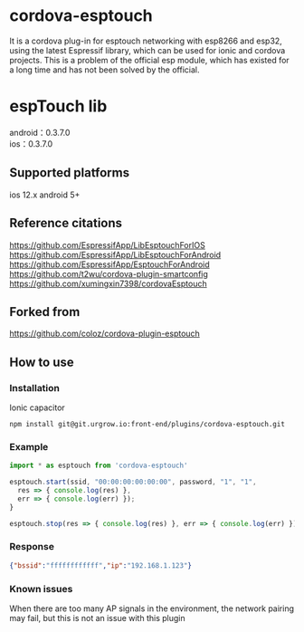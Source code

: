 # cordova-esptouch  
It is a cordova plug-in for esptouch networking with esp8266 and esp32, using the latest Espressif library, which can be used for ionic and cordova projects. This is a problem of the official esp module, which has existed for a long time and has not been solved by the official.

# espTouch lib  
android：0.3.7.0  
ios：0.3.7.0  
  
## Supported platforms  
ios 12.x 
android 5+ 

## Reference citations  
https://github.com/EspressifApp/LibEsptouchForIOS  
https://github.com/EspressifApp/LibEsptouchForAndroid  
https://github.com/EspressifApp/EsptouchForAndroid  
https://github.com/t2wu/cordova-plugin-smartconfig  
https://github.com/xumingxin7398/cordovaEsptouch  

## Forked from 
https://github.com/coloz/cordova-plugin-esptouch

## How to use  
### Installation  
Ionic capacitor 
```
npm install git@git.urgrow.io:front-end/plugins/cordova-esptouch.git
```


### Example
```javascript
import * as esptouch from 'cordova-esptouch'

esptouch.start(ssid, "00:00:00:00:00:00", password, "1", "1", 
  res => { console.log(res) },
  err => { console.log(err) });
}

esptouch.stop(res => { console.log(res) }, err => { console.log(err) });

```
### Response
```json
{"bssid":"ffffffffffff","ip":"192.168.1.123"}
```

### Known issues  
When there are too many AP signals in the environment, the network pairing may fail, but this is not an issue with this plugin    
